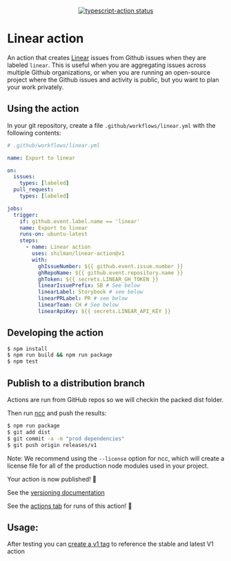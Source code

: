 <p align="center">
  <a href="https://github.com/actions/typescript-action/actions"><img alt="typescript-action status" src="https://github.com/actions/typescript-action/workflows/build-test/badge.svg"></a>
</p>

# Linear action

An action that creates [Linear](https://linear.app/) issues from Github issues when they are labeled `linear`. This is useful when you are aggregating issues across multiple Github organizations, or when you are running an open-source project where the Github issues and activity is public, but you want to plan your work privately.

## Using the action

In your git repository, create a file `.github/workflows/linear.yml` with the following contents:

```yml
# .github/workflows/linear.yml

name: Export to linear

on:
  issues:
    types: [labeled]
  pull_request:
    types: [labeled]

jobs:
  trigger:
    if: github.event.label.name == 'linear'
    name: Export to linear
    runs-on: ubuntu-latest
    steps:
      - name: Linear action
        uses: shilman/linear-action@v1
        with:
          ghIssueNumber: ${{ github.event.issue.number }}
          ghRepoName: ${{ github.event.repository.name }}
          ghToken: ${{ secrets.LINEAR_GH_TOKEN }}
          linearIssuePrefix: SB # See below
          linearLabel: Storybook # see below
          linearPRLabel: PR # see below
          linearTeam: CH # See below
          linearApiKey: ${{ secrets.LINEAR_API_KEY }}
```

## Developing the action

```bash
$ npm install
$ npm run build && npm run package
$ npm test
```

## Publish to a distribution branch

Actions are run from GitHub repos so we will checkin the packed dist folder.

Then run [ncc](https://github.com/zeit/ncc) and push the results:

```bash
$ npm run package
$ git add dist
$ git commit -a -m "prod dependencies"
$ git push origin releases/v1
```

Note: We recommend using the `--license` option for ncc, which will create a license file for all of the production node modules used in your project.

Your action is now published! :rocket:

See the [versioning documentation](https://github.com/actions/toolkit/blob/master/docs/action-versioning.md)

<!-- ## Validate

You can now validate the action by referencing `./` in a workflow in your repo (see [test.yml](.github/workflows/test.yml))

```yaml
uses: ./
with:
  milliseconds: 1000
``` -->

See the [actions tab](https://github.com/actions/typescript-action/actions) for runs of this action! :rocket:

## Usage:

After testing you can [create a v1 tag](https://github.com/actions/toolkit/blob/master/docs/action-versioning.md) to reference the stable and latest V1 action
